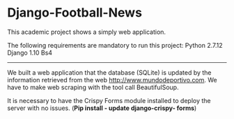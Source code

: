 # Django-Football-News

This academic project shows a simply web application.

The following requirements are mandatory to run this project:
Python 2.7.12
Django 1.10
Bs4

-----------------------------------------------------------------
We built a web application that the database (SQLite) is updated by the information retrieved from the web http://www.mundodeportivo.com.
We have to make web scraping with the tool call BeautifulSoup. 

It is necessary to have the Crispy Forms module installed to deploy the server with no issues. (__Pip install - update django-crispy- forms__)
